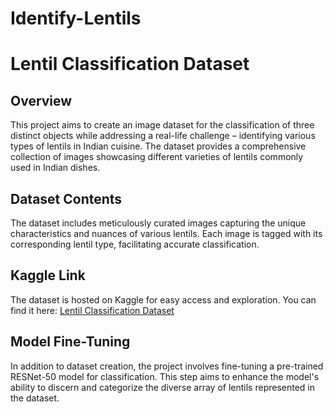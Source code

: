 # Identify-Lentils

# Lentil Classification Dataset

## Overview
This project aims to create an image dataset for the classification of three distinct objects while addressing a real-life challenge – identifying various types of lentils in Indian cuisine. The dataset provides a comprehensive collection of images showcasing different varieties of lentils commonly used in Indian dishes. 

## Dataset Contents
The dataset includes meticulously curated images capturing the unique characteristics and nuances of various lentils. Each image is tagged with its corresponding lentil type, facilitating accurate classification.

## Kaggle Link
The dataset is hosted on Kaggle for easy access and exploration. You can find it here: [Lentil Classification Dataset](https://www.kaggle.com/datasets/rohanshah47/lentils-image-dataset)

## Model Fine-Tuning
In addition to dataset creation, the project involves fine-tuning a pre-trained RESNet-50 model for classification. This step aims to enhance the model's ability to discern and categorize the diverse array of lentils represented in the dataset.
